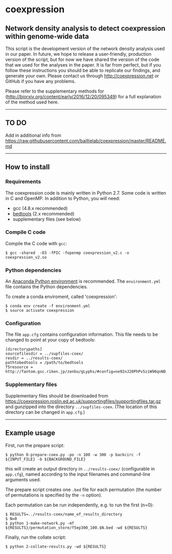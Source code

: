 # coexpression

## Network density analysis to detect coexpression within genome-wide data

This script is the development version of the network density analysis 
used in our paper. In future, we hope to release a user-friendly, 
production version of the script, but for now we have shared the 
version of the code that we used for the analyses in the paper. 
It is far from perfect, but if you follow these instructions you 
should be able to replicate our findings, and generate your own. 
Please contact us through http://coexpression.net or GitHub if you have any 
problems.

Please refer to the supplementary methods for (http://biorxiv.org/content/early/2016/12/20/095349) for a full explanation of the method used here.

---
## TO DO

Add in additional info from https://raw.githubusercontent.com/baillielab/coexpression/master/README.md

---
## How to install

### Requirements

The coexpression code is mainly written in Python 2.7. Some code is written in C and OpenMP. In addition to Python, you will need:

* gcc (4.8.x recommended)
* [bedtools](https://bedtools.readthedocs.io) (2.x recommended)
* supplementary files (see below)

### Compile C code

Compile the C code with `gcc`:
```
$ gcc -shared  -O3 -fPIC -fopenmp coexpression_v2.c -o coexpression_v2.so
```

### Python dependencies

An [Anaconda Python environment](https://www.anaconda.com/download) is recommended. The `environment.yml` file contains the Python dependencies. 

To create a conda enviroment, called 'coexpression':
```
$ conda env create -f environment.yml
$ source activate coexpression
```

### Configuration

The file `app.cfg` contains configuration information. This file needs to be changed to point at your copy of bedtools:

```
[directorypaths]
sourcefilesdir = ../supfiles-coex/
resdir = ../results-coex/
pathtobedtools = /path/to/bedtools
f5resource = http://fantom.gsc.riken.jp/zenbu/gLyphs/#config=ne92nJ20PhPv5ziW90qnND;loc=hg19::
```

### Supplementary files

Supplementary files should be downloaded from https://coexpression.roslin.ed.ac.uk/supportingfiles/supportingfiles.tar.gz 
and gunzipped into the directory `../supfiles-coex`. (The location of this directory can be changed in `app.cfg`.)

---

## Example usage

First, run the prepare script:
```
$ python 0-prepare-coex.py -po -n 100 -w 300 -p backcirc -f ${INPUT_FILE} -b ${BACKGROUND_FILE} 
```
this will create an output directory in `../results-coex/` (configurable in `app.cfg`), named according to the input filenames and command-line arguments 
used. 

The prepare script creates one `.bed` file for each permutation (the number of permutations is specified by the `-n` option).

Each permutation can be run independently, e.g. to run the first (n=0):

```
$ RESULTS=../results-coex/name_of_results_directory
$ N=0
$ python 1-make-network.py -mf ${RESULTS}/permutation_store/f5ep300_100.$N.bed -wd ${RESULTS}
```

Finally, run the collate script:
```
$ python 2-collate-results.py -wd ${RESULTS}
```